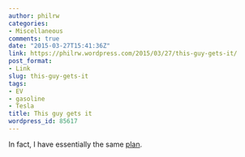 ```yaml
---
author: philrw
categories:
- Miscellaneous
comments: true
date: "2015-03-27T15:41:36Z"
link: https://philrw.wordpress.com/2015/03/27/this-guy-gets-it/
post_format:
- Link
slug: this-guy-gets-it
tags:
- EV
- gasoline
- Tesla
title: This guy gets it
wordpress_id: 85617
---
```


In fact, I have essentially the same [plan](http://www.reddit.com/r/teslamotors/comments/30htse/my_plan_to_cut_gasoline_cars_from_my_life_will_be/).
